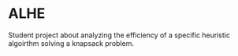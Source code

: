 # ALHE
Student project about analyzing the efficiency of a specific heuristic algoirthm
solving a knapsack problem.
